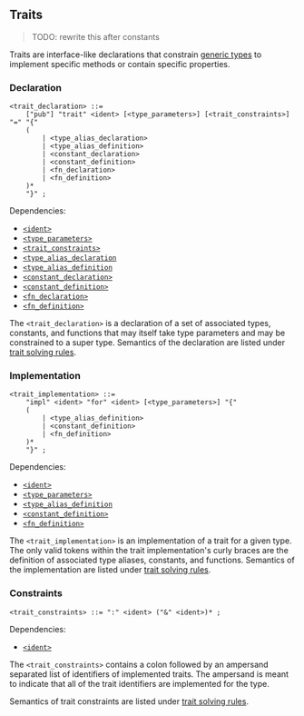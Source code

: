 ## Traits

> TODO: rewrite this after constants

Traits are interface-like declarations that constrain [generic types](./generics.md) to implement
specific methods or contain specific properties.

### Declaration

```ebnf
<trait_declaration> ::=
    ["pub"] "trait" <ident> [<type_parameters>] [<trait_constraints>] "=" "{"
    (
        | <type_alias_declaration>
        | <type_alias_definition>
        | <constant_declaration>
        | <constant_definition>
        | <fn_declaration>
        | <fn_definition>
    )*
    "}" ;
```

Dependencies:

- [`<ident>`](../identifiers.md)
- [`<type_parameters>`](./generics.md)
- [`<trait_constraints>`](#constraints)
- [`<type_alias_declaration`](./type-alias.md)
- [`<type_alias_definition`](./type-alias.md)
- [`<constant_declaration>`](../comptime/constants.md)
- [`<constant_definition>`](../comptime/constants.md)
- [`<fn_declaration>`](../functions.md)
- [`<fn_definition>`](../functions.md)

The `<trait_declaration>` is a declaration of a set of associated types, constants, and functions
that may itself take type parameters and may be constrained to a super type. Semantics of the
declaration are listed under [trait solving rules](../../semantics/trait-solving.md).

### Implementation

```ebnf
<trait_implementation> ::=
    "impl" <ident> "for" <ident> [<type_parameters>] "{"
    (
        | <type_alias_definition>
        | <constant_definition>
        | <fn_definition>
    )*
    "}" ;
```

Dependencies:

- [`<ident>`](../identifiers.md)
- [`<type_parameters>`](./generics.md)
- [`<type_alias_definition`](./type-alias.md)
- [`<constant_definition>`](../comptime/constants.md)
- [`<fn_definition>`](../functions.md)

The `<trait_implementation>` is an implementation of a trait for a given type. The only valid tokens
within the trait implementation's curly braces are the definition of associated type aliases,
constants, and functions. Semantics of the implementation are listed under
[trait solving rules](../../semantics/trait-solving.md).

### Constraints

```ebnf
<trait_constraints> ::= ":" <ident> ("&" <ident>)* ;
```

Dependencies:

- [`<ident>`](../identifiers.md)

The `<trait_constraints>` contains a colon followed by an ampersand separated list of identifiers of
implemented traits. The ampersand is meant to indicate that all of the trait identifiers are
implemented for the type.

Semantics of trait constraints are listed under
[trait solving rules](../../semantics/trait-solving.md).
